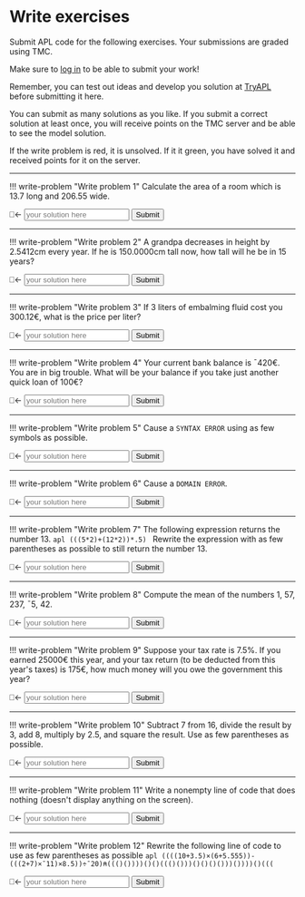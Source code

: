 # Write exercises

Submit APL code for the following exercises.
Your submissions are graded using TMC.

Make sure to [log in](../../account.md) to be able to submit your work!

Remember, you can test out ideas and develop you solution at [TryAPL](https://tryapl.org) before submitting it here.

You can submit as many solutions as you like.
If you submit a correct solution at least once, you will receive points on the TMC server and be able to see the model solution.

If the write problem is red, it is unsolved. If it it green, you have solved it and received points for it on the server.

---

!!! write-problem "Write problem 1"
    Calculate the area of a room which is 13.7 long and 206.55 wide.
    <div class="problem">
        <span class="problemspan">⎕←</span>
        <input class="probleminput" type="text" id="input_ch1_p1" placeholder="your solution here">
        <button class="problembutton" onclick="submit_problem('ch1_p1')">Submit</button>
    </div>
    <p id="feedback_ch1_p1" style="color: red"></p>

---

!!! write-problem "Write problem 2"
    A grandpa decreases in height by 2.5412cm every year.
    If he is 150.0000cm tall now, how tall will he be in 15 years?
    <div class="problem">
        <span class="problemspan">⎕←</span>
        <input class="probleminput" type="text" id="input_ch1_p2" placeholder="your solution here">
        <button class="problembutton" onclick="submit_problem('ch1_p2')">Submit</button>
    </div>
    <p id="feedback_ch1_p2" style="color: red"></p>

---

!!! write-problem "Write problem 3"
    If 3 liters of embalming fluid cost you 300.12€, what is the price per liter?
    <div class="problem">
        <span class="problemspan">⎕←</span>
        <input class="probleminput" type="text" id="input_ch1_p3" placeholder="your solution here">
        <button class="problembutton" onclick="submit_problem('ch1_p3')">Submit</button>
    </div>
    <p id="feedback_ch1_p3" style="color: red"></p>

---

!!! write-problem "Write problem 4"
    Your current bank balance is ¯420€. You are in big trouble.
    What will be your balance if you take just another quick loan of 100€?
    <div class="problem">
        <span class="problemspan">⎕←</span>
        <input class="probleminput" type="text" id="input_ch1_p4" placeholder="your solution here">
        <button class="problembutton" onclick="submit_problem('ch1_p4')">Submit</button>
    </div>
    <p id="feedback_ch1_p4" style="color: red"></p>

---

!!! write-problem "Write problem 5"
    Cause a `SYNTAX ERROR` using as few symbols as possible.
    <div class="problem">
        <span class="problemspan">⎕←</span>
        <input class="probleminput" type="text" id="input_ch1_p5" placeholder="your solution here">
        <button class="problembutton" onclick="submit_problem('ch1_p5')">Submit</button>
    </div>
    <p id="feedback_ch1_p5" style="color: red"></p>

---

!!! write-problem "Write problem 6"
    Cause a `DOMAIN ERROR`.
    <div class="problem">
        <span class="problemspan">⎕←</span>
        <input class="probleminput" type="text" id="input_ch1_p6" placeholder="your solution here">
        <button class="problembutton" onclick="submit_problem('ch1_p6')">Submit</button>
    </div>
    <p id="feedback_ch1_p6" style="color: red"></p>

---

!!! write-problem "Write problem 7"
    The following expression returns the number 13.
    ```apl
    (((5*2)+(12*2))*.5)
    ```
    Rewrite the expression with as few parentheses as possible to still return the number 13.
    <div class="problem">
        <span class="problemspan">⎕←</span>
        <input class="probleminput" type="text" id="input_ch1_p7" placeholder="your solution here">
        <button class="problembutton" onclick="submit_problem('ch1_p7')">Submit</button>
    </div>
    <p id="feedback_ch1_p7" style="color: red"></p>

---

!!! write-problem "Write problem 8"
    Compute the mean of the numbers 1, 57, 237, ¯5, 42.
    <div class="problem">
        <span class="problemspan">⎕←</span>
        <input class="probleminput" type="text" id="input_ch1_p8" placeholder="your solution here">
        <button class="problembutton" onclick="submit_problem('ch1_p8')">Submit</button>
    </div>
    <p id="feedback_ch1_p8" style="color: red"></p>

---

!!! write-problem "Write problem 9"
    Suppose your tax rate is 7.5%.
    If you earned 25000€ this year, and your tax return (to be deducted from this year's taxes) is 175€,
    how much money will you owe the government this year?
    <div class="problem">
        <span class="problemspan">⎕←</span>
        <input class="probleminput" type="text" id="input_ch1_p9" placeholder="your solution here">
        <button class="problembutton" onclick="submit_problem('ch1_p9')">Submit</button>
    </div>
    <p id="feedback_ch1_p9" style="color: red"></p>

---

!!! write-problem "Write problem 10"
    Subtract 7 from 16, divide the result by 3, add 8, multiply by 2.5, and square the result.
    Use as few parentheses as possible.
    <div class="problem">
        <span class="problemspan">⎕←</span>
        <input class="probleminput" type="text" id="input_ch1_p10" placeholder="your solution here">
        <button class="problembutton" onclick="submit_problem('ch1_p10')">Submit</button>
    </div>
    <p id="feedback_ch1_p10" style="color: red"></p>

---

!!! write-problem "Write problem 11"
    Write a nonempty line of code that does nothing (doesn't display anything on the screen).
    <div class="problem">
        <span class="problemspan">⎕←</span>
        <input class="probleminput" type="text" id="input_ch1_p11" placeholder="your solution here">
        <button class="problembutton" onclick="submit_problem('ch1_p11')">Submit</button>
    </div>
    <p id="feedback_ch1_p11" style="color: red"></p>

---

!!! write-problem "Write problem 12"
    Rewrite the following line of code to use as few parentheses as possible
    ```apl
    ((((10+3.5)×(6+5.555))-(((2+7)×¯11)×8.5))÷¯20)⍝((()())))()()((()()))()()()()))())))()(((
    ```
    <div class="problem">
        <span class="problemspan">⎕←</span>
        <input class="probleminput" type="text" id="input_ch1_p12" placeholder="your solution here">
        <button class="problembutton" onclick="submit_problem('ch1_p12')">Submit</button>
    </div>
    <p id="feedback_ch1_p12" style="color: red"></p>
